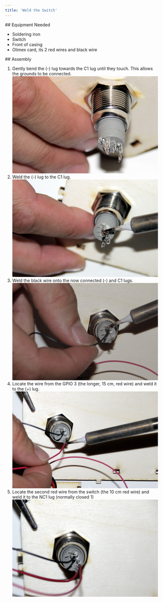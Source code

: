 ```yaml
---
title: 'Weld the Switch'
---
```


## Equipment Needed
- Soldering iron
- Switch
- Front of casing
- Olimex card, its 2 red wires and black wire

## Assembly 
1. Gently bend the (-) lug towards the C1 lug until they touch. This allows the grounds to be connected.    
    ![](_MG_5288.JPG)  
2. Weld the (-) lug to the C1 lug.    
    ![](_MG_5290.JPG)  
3. Weld the black wire onto the now connected (-) and C1 lugs.    
    ![](_MG_5292.JPG)  
4. Locate the wire from the GPIO 3 (the longer, 15 cm, red wire) and weld it to the (+) lug. 
    ![](_MG_5295.JPG)  
5. Locate the second red wire from the switch (the 10 cm red wire) and weld it to the NC1 lug (normally closed 1)    
    ![](_MG_5297.JPG)  

